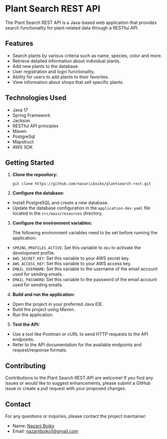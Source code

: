 # Plant Search REST API
The Plant Search REST API is a Java-based web application that provides search functionality for plant-related data through a RESTful API.

## Features
- Search plants by various criteria such as name, species, color and more.
- Retrieve detailed information about individual plants.
- Add new plants to the database.
- User registration and login functionality.
- Ability for users to add plants to their favorites.
- View information about shops that sell specific plants.

## Technologies Used
- Java 17
- Spring Framework
- Jackson
- RESTful API principles
- Maven
- PostgreSql
- Mapstruct
- AWS SDK 

## Getting Started
1. **Clone the repository:**
    ```
    git clone https://github.com/nazariiboiko/plantsearch-rest.git
    ```
2. **Configure the database:**
- Install PostgreSQL and create a new database.
- Update the database configuration in the `application-dev.yaml` file located in the `src/main/resources` directory.

3. **Configure the environment variables:**

    The following environment variables need to be set before running the application:

- `SPRING_PROFILES_ACTIVE`: Set this variable to `dev` to activate the development profile.
- `AWS_SECRET_KEY`: Set this variable to your AWS secret key.
- `AWS_ACCESS_KEY`: Set this variable to your AWS access key.
- `EMAIL_USERNAME`: Set this variable to the username of the email account used for sending emails.
- `EMAIL_PASSWORD`: Set this variable to the password of the email account used for sending emails.
4. **Build and run the application:**
- Open the project in your preferred Java IDE.
- Build the project using Maven.
- Run the application.

5. **Test the API:**

- Use a tool like Postman or cURL to send HTTP requests to the API endpoints.
- Refer to the API documentation for the available endpoints and request/response formats.

## Contributing
Contributions to the Plant Search REST API are welcome! If you find any issues or would like to suggest enhancements, please submit a GitHub issue or create a pull request with your proposed changes.

## Contact
For any questions or inquiries, please contact the project maintainer:

- Name: [Nazarii Boiko](https://github.com/nazariiboiko)
- Email: [nazariiboiko1@gmail.com](mailto:nazariiboiko1@gmail.com)
